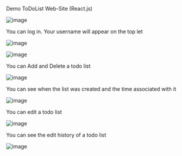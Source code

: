 Demo ToDoList Web-Site (React.js)

![image](https://github.com/user-attachments/assets/16b14b82-c203-4cbf-b9d4-0266dbd5e3f5)

You can log in. Your username will appear on the top let

![image](https://github.com/user-attachments/assets/b6fc9a0e-c6e9-49ff-8fe9-19fb2d8895a9)

![image](https://github.com/user-attachments/assets/20a9d9d2-ca33-499f-8b42-7e722be6a52b)

You can Add and Delete a todo list

![image](https://github.com/user-attachments/assets/a9e6fa0e-725a-4292-9473-206d658938c5)

You can see when the list was created and the time associated with it

![image](https://github.com/user-attachments/assets/f91c75a4-1f94-4483-90f8-61ac64a126f6)

You can edit a todo list

![image](https://github.com/user-attachments/assets/18b52952-16a3-462f-abb1-2087d3cfdb0f)

You can see the edit history of a todo list

![image](https://github.com/user-attachments/assets/cb1e5c74-597a-4371-82e5-3da3f6ccef07)

